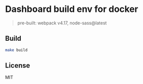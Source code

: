 Dashboard build env for docker
===

> pre-built: webpack v4.17, node-sass@latest

## Build
```bash
make build
```


## License
MIT